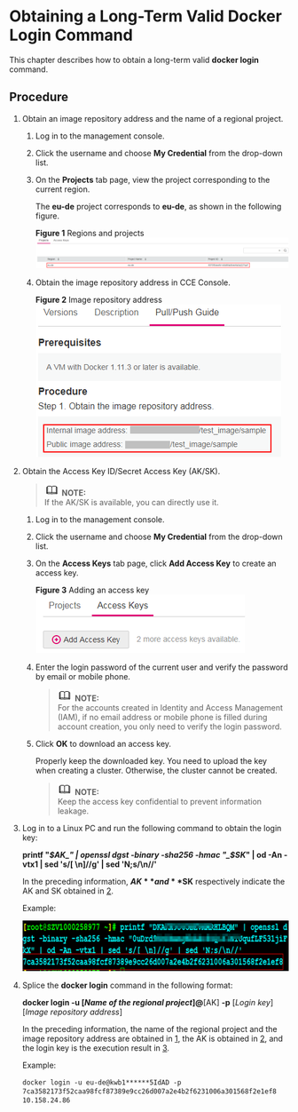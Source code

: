 # Obtaining a Long-Term Valid Docker Login Command<a name="cce_01_0215"></a>

This chapter describes how to obtain a long-term valid  **docker login**  command.

## Procedure<a name="section12571630161312"></a>

1.  <a name="li5768123671815"></a>Obtain an image repository address and the name of a regional project.
    1.  Log in to the management console.
    2.  Click the username and choose  **My Credential**  from the drop-down list.
    3.  On the  **Projects**  tab page, view the project corresponding to the current region.

        The  **eu-de**  project corresponds to  **eu-de**, as shown in the following figure.

        **Figure  1**  Regions and projects<a name="fig108278021113"></a>  
        ![](figures/regions-and-projects.png "regions-and-projects")

    4.  Obtain the image repository address in CCE Console.

        **Figure  2**  Image repository address<a name="fig28617278018"></a>  
        ![](figures/image-repository-address.png "image-repository-address")

2.  <a name="li1863783911295"></a>Obtain the Access Key ID/Secret Access Key \(AK/SK\).

    >![](public_sys-resources/icon-note.gif) **NOTE:**   
    >If the AK/SK is available, you can directly use it.  

    1.  Log in to the management console.
    2.  Click the username and choose  **My Credential**  from the drop-down list.
    3.  On the  **Access Keys**  tab page, click  **Add Access Key**  to create an access key.

        **Figure  3**  Adding an access key<a name="fig1750516234350"></a>  
        ![](figures/adding-an-access-key.png "adding-an-access-key")

    4.  Enter the login password of the current user and verify the password by email or mobile phone.

        >![](public_sys-resources/icon-note.gif) **NOTE:**   
        >For the accounts created in Identity and Access Management \(IAM\), if no email address or mobile phone is filled during account creation, you only need to verify the login password.  

    5.  Click  **OK**  to download an access key.

        Properly keep the downloaded key. You need to upload the key when creating a cluster. Otherwise, the cluster cannot be created.

        >![](public_sys-resources/icon-note.gif) **NOTE:**   
        >Keep the access key confidential to prevent information leakage.  


3.  <a name="li132430753010"></a>Log in to a Linux PC and run the following command to obtain the login key:

    **printf "_$AK_" | openssl dgst -binary -sha256 -hmac "_$SK_" | od -An -vtx1 | sed 's/\[ \\n\]//g' | sed 'N;s/\\n//'**

    In the preceding information,  **$AK**  and  **$SK**  respectively indicate the AK and SK obtained in  [2](#li1863783911295).

    Example:

    ![](figures/example.png)

4.  Splice the  **docker login**  command in the following format:

    **docker login -u **\[_Name of the regional project_\]**@**\[AK\]  **-p**  \[_Login key_\] \[_Image repository address_\]

    In the preceding information, the name of the regional project and the image repository address are obtained in  [1](#li5768123671815), the AK is obtained in  [2](#li1863783911295), and the login key is the execution result in  [3](#li132430753010).

    Example:

    ```
    docker login -u eu-de@kwb1******5IdAD -p 7ca3582173f52caa98fcf87389e9cc26d007a2e4b2f6231006a301568f2e1ef8 10.158.24.86
    ```


